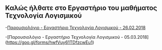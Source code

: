 ## Καλώς ήλθατε στο Εργαστήριο του μαθήματος Τεχνολογία Λογισμικού

-[Παρουσιολόγιο - Εργαστήριο Τεχνολογία Λογισμικού - 26.02.2018](https://goo.gl/forms/e5l9OXHH5G0hdPjQ2)


-[Παρουσιολόγιο - Εργαστήριο Τεχνολογία Λογισμικού - 05.03.2018] (https://goo.gl/forms/hwfVuy61TDfzcwEu1)

